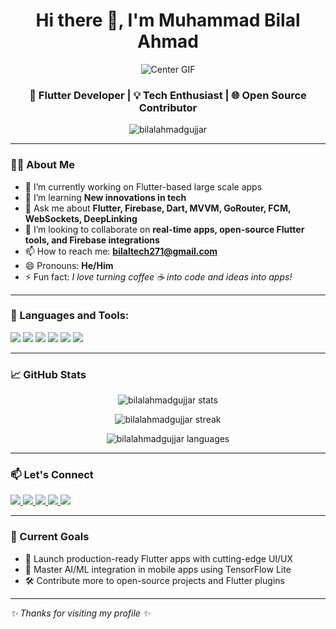 <h1 align="center">Hi there 👋, I'm Muhammad Bilal Ahmad</h1>
<p align="center">
  <img src="https://camo.githubusercontent.com/1f19a7e62fee8ebce6ed32658ed35b34b4144b0111632c5a72ec37ee4718bb9d/68747470733a2f2f6d656469612e67697068792e636f6d2f6d656469612f76312e59326c6b505463354d4749334e6a457861446c774e4846726358467059584d354f57527363336c344e7a6c774d476c695a485a6a626d31735a6a5274646d706b5a6d59304e535a6c634431324d56396e61575a7a58334e6c59584a6a61435a6a6444316e2f453839787841544d34695a6f5064723654622f67697068792e676966" alt="Center GIF" />
</p>

<h3 align="center">🚀 Flutter Developer | 💡 Tech Enthusiast | 🌐 Open Source Contributor</h3>

<p align="center">
  <img src="https://komarev.com/ghpvc/?username=bilalahmadgujjar&label=Profile%20views&color=0e75b6&style=flat" alt="bilalahmadgujjar" />
</p>

---

### 👨‍💻 About Me

- 🔭 I’m currently working on Flutter-based large scale apps
- 🌱 I’m learning **New innovations in tech**
- 💬 Ask me about **Flutter, Firebase, Dart, MVVM, GoRouter, FCM, WebSockets, DeepLinking**
- 💞️ I’m looking to collaborate on **real-time apps, open-source Flutter tools, and Firebase integrations**
- 📫 How to reach me: **bilaltech271@gmail.com**
- 😄 Pronouns: **He/Him**
- ⚡ Fun fact: *I love turning coffee ☕ into code and ideas into apps!*

---

### 🚀 Languages and Tools:

<p align="left">
  <img src="https://img.shields.io/badge/Flutter-02569B?style=for-the-badge&logo=flutter&logoColor=white"/>
  <img src="https://img.shields.io/badge/Dart-0175C2?style=for-the-badge&logo=dart&logoColor=white"/>
  <img src="https://img.shields.io/badge/Firebase-FFCA28?style=for-the-badge&logo=firebase&logoColor=black"/>
  <img src="https://img.shields.io/badge/RESTful%20API-005571?style=for-the-badge&logo=api&logoColor=white"/>
  <img src="https://img.shields.io/badge/GitHub-181717?style=for-the-badge&logo=github&logoColor=white"/>
  <img src="https://img.shields.io/badge/Android%20Studio-3DDC84?style=for-the-badge&logo=android-studio&logoColor=white"/>
</p>

---

### 📈 GitHub Stats

<p align="center">
  <img src="https://github-readme-stats.vercel.app/api?username=bilalahmadgujjar&show_icons=true&theme=radical" alt="bilalahmadgujjar stats" />
</p>

<p align="center">
  <img src="https://streak-stats.demolab.com?user=bilalahmadgujjar&theme=radical" alt="bilalahmadgujjar streak" />
</p>

<p align="center">
  <img src="https://github-readme-stats.vercel.app/api/top-langs/?username=bilalahmadgujjar&layout=compact&theme=radical" alt="bilalahmadgujjar languages" />
</p>


---

### 📫 Let's Connect

<p align="left">
  <a href="https://www.linkedin.com/in/muhammad-bilal-ahmad-358a33283/" target="_blank">
    <img src="https://img.shields.io/badge/LinkedIn-0A66C2?style=for-the-badge&logo=linkedin&logoColor=white"/>
  </a>
  <a href="mailto:bilaltech271@gmail.com">
    <img src="https://img.shields.io/badge/Gmail-D14836?style=for-the-badge&logo=gmail&logoColor=white"/>
  </a>
  <a href="https://www.facebook.com/share/1XVLPRSWj3/" target="_blank">
    <img src="https://img.shields.io/badge/Facebook-1877F2?style=for-the-badge&logo=facebook&logoColor=white"/>
  </a>
  <a href="https://wa.me/+923200095041" target="_blank">
    <img src="https://img.shields.io/badge/WhatsApp-25D366?style=for-the-badge&logo=whatsapp&logoColor=white"/>
  </a>
  <a href="https://www.instagram.com/bilal_ahmad_007_?igsh=MXZ0Y3AweWhtYTR6aA==" target="_blank">
    <img src="https://img.shields.io/badge/Instagram-E4405F?style=for-the-badge&logo=instagram&logoColor=white"/>
  </a>
</p>

---

### 🧠 Current Goals

- 🚀 Launch production-ready Flutter apps with cutting-edge UI/UX
- 🧪 Master AI/ML integration in mobile apps using TensorFlow Lite
- 🛠️ Contribute more to open-source projects and Flutter plugins

---

_✨ Thanks for visiting my profile ✨_

<!---
bilalahmadgujjar/bilalahmadgujjar is a ✨ special ✨ repository because its `README.md` (this file) appears on your GitHub profile.
You can click the Preview link to take a look at your changes.
--->
